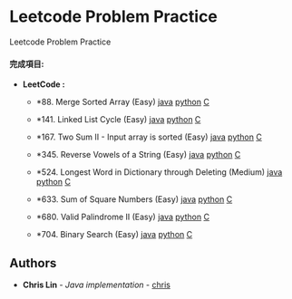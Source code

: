 # Leetcode Problem Practice

Leetcode Problem Practice

#### 完成項目:

* **LeetCode :**

    * *88. Merge Sorted Array (Easy)
     [java](https://bitbucket.org/dodoggyy/leetcode/src/master/src/com/easy/MergeSortedArray_88.java)      [python](https://bitbucket.org/dodoggyy/leetcode/src/master/Py_src/)
     [C](https://bitbucket.org/dodoggyy/leetcode/src/master/C_src/)

     * *141. Linked List Cycle (Easy)
     [java](https://bitbucket.org/dodoggyy/leetcode/src/master/src/com/easy/LinkedListCycle_141.java)      [python](https://bitbucket.org/dodoggyy/leetcode/src/master/Py_src/)
     [C](https://bitbucket.org/dodoggyy/leetcode/src/master/C_src/)

    * *167. Two Sum II - Input array is sorted (Easy)
     [java](https://bitbucket.org/dodoggyy/leetcode/src/master/src/com/easy/TwoSumII_167.java)      [python](https://bitbucket.org/dodoggyy/leetcode/src/master/Py_src/)
     [C](https://bitbucket.org/dodoggyy/leetcode/src/master/C_src/)

    * *345. Reverse Vowels of a String (Easy)
     [java](https://bitbucket.org/dodoggyy/leetcode/src/master/src/com/easy/ReverseVowelsOfAString_345.java)      [python](https://bitbucket.org/dodoggyy/leetcode/src/master/Py_src/)
     [C](https://bitbucket.org/dodoggyy/leetcode/src/master/C_src/)

    * *524. Longest Word in Dictionary through Deleting (Medium)
     [java](https://bitbucket.org/dodoggyy/leetcode/src/master/src/com/easy/LongestWordinDictionarythroughDeleting_524.java)      [python](https://bitbucket.org/dodoggyy/leetcode/src/master/Py_src/)
     [C](https://bitbucket.org/dodoggyy/leetcode/src/master/C_src/)

    * *633. Sum of Square Numbers (Easy)
     [java](https://bitbucket.org/dodoggyy/leetcode/src/master/src/com/easy/SumOfSquareNumbers_633.java)      [python](https://bitbucket.org/dodoggyy/leetcode/src/master/Py_src/)
     [C](https://bitbucket.org/dodoggyy/leetcode/src/master/C_src/)

    * *680. Valid Palindrome II (Easy)
     [java](https://bitbucket.org/dodoggyy/leetcode/src/master/src/com/easy/ValidPalindromeII_680.java) 
     [python](https://bitbucket.org/dodoggyy/leetcode/src/master/Py_src/)     [C](https://bitbucket.org/dodoggyy/leetcode/src/master/C_src/)

    * *704. Binary Search (Easy)
     [java](https://bitbucket.org/dodoggyy/leetcode/src/master/src/com/easy/BinarySearch_704.java) 
     [python](https://bitbucket.org/dodoggyy/leetcode/src/master/Py_src/)     [C](https://bitbucket.org/dodoggyy/leetcode/src/master/C_src/)
    
## Authors

* **Chris Lin** - *Java implementation* - [chris](https://www.linkedin.com/in/quanliang-lin-5009ba139/)